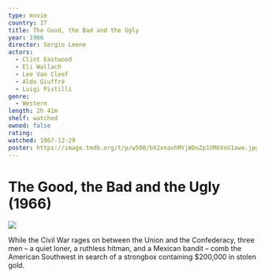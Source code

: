 ```yaml
---
type: movie
country: IT
title: The Good, the Bad and the Ugly
year: 1966
director: Sergio Leone
actors:
  - Clint Eastwood
  - Eli Wallach
  - Lee Van Cleef
  - Aldo Giuffrè
  - Luigi Pistilli
genre:
  - Western
length: 2h 41m
shelf: watched
owned: false
rating:
watched: 1967-12-29
poster: https://image.tmdb.org/t/p/w500/bX2xnavhMYjWDoZp1VM6VnU1xwe.jpg
---
```


# The Good, the Bad and the Ugly (1966)

![](https://image.tmdb.org/t/p/w500/bX2xnavhMYjWDoZp1VM6VnU1xwe.jpg)

While the Civil War rages on between the Union and the Confederacy, three men – a quiet loner, a ruthless hitman, and a Mexican bandit – comb the American Southwest in search of a strongbox containing $200,000 in stolen gold.
